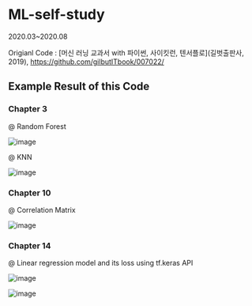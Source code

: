 # ML-self-study
2020.03~2020.08

Origianl Code : [머신 러닝 교과서 with 파이썬, 사이킷런, 텐서플로](길벗출판사, 2019), https://github.com/gilbutITbook/007022/

## Example Result of this Code

### Chapter 3

@ Random Forest

![image](https://user-images.githubusercontent.com/28648962/140299687-08134b00-df53-48ab-9b75-6b382c474fcd.png)


@ KNN

![image](https://user-images.githubusercontent.com/28648962/140299602-cb32c20b-e4f6-4c04-afd4-28f1a3090b62.png)

### Chapter 10

@ Correlation Matrix

![image](https://user-images.githubusercontent.com/28648962/140300210-82db1823-f7dc-42c2-9a5b-38e5ee7b0e49.png)


### Chapter 14

@ Linear regression model and its loss using tf.keras API

![image](https://user-images.githubusercontent.com/28648962/140300830-cd5eab11-ef7f-48f0-bdad-7bd52826f88b.png)

![image](https://user-images.githubusercontent.com/28648962/140300918-5e552346-9130-4ecc-b4db-833be8a896b8.png)

